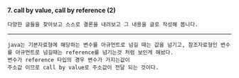 **7. call by value, call by reference (2)**
```
다양한 글들을 찾아보고 스스로 결론을 내려보고 그 내용을 글로 작성해 봅니다.
```
---

```
java는 기본자료형에 해당하는 변수를 아규먼트로 넘길 때는 값을 넘기고, 참조자료형인 변수를 아규먼트로 넘길때는 reference를 넘기는것 처럼 보인게 해놨다.
변수가 reference 타입의 경우 변수가 가지는값이
주소값 이므로 call by value로 주소값이 전달 되는 것이다.
```